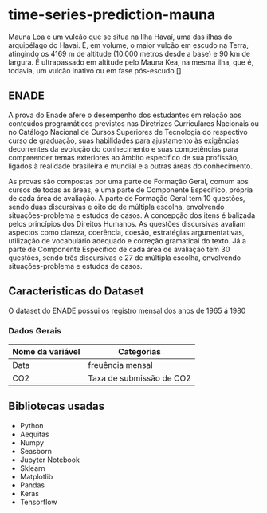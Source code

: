 # time-series-prediction-mauna

Mauna Loa é um vulcão que se situa na Ilha Havaí, uma das ilhas do arquipélago do Havai. É, em volume, o maior vulcão em escudo na Terra, atingindo os 4169 m de altitude (10.000 metros desde a base) e 90 km de largura. É ultrapassado em altitude pelo Mauna Kea, na mesma ilha, que é, todavia, um vulcão inativo ou em fase pós-escudo.[]

## ENADE
A prova do Enade afere o desempenho dos estudantes em relação aos conteúdos programáticos previstos nas Diretrizes Curriculares Nacionais ou no Catálogo Nacional de Cursos Superiores de Tecnologia do respectivo curso de graduação, suas habilidades para ajustamento às exigências decorrentes da evolução do conhecimento e suas competências para compreender temas exteriores ao âmbito específico de sua profissão, ligados à realidade brasileira e mundial e a outras áreas do conhecimento.

As provas são compostas por uma parte de Formação Geral, comum aos cursos de todas as áreas, e uma parte de Componente Específico, própria de cada área de avaliação. A parte de Formação Geral tem 10 questões, sendo duas discursivas e oito de de múltipla escolha, envolvendo situações-problema e estudos de casos. A concepção dos itens é balizada pelos princípios dos Direitos Humanos. As questões discursivas avaliam aspectos como clareza, coerência, coesão, estratégias argumentativas, utilização de vocabulário adequado e correção gramatical do texto. Já a parte de Componente Específico de cada área de avaliação tem 30 questões, sendo três discursivas e 27 de múltipla escolha, envolvendo situações-problema e estudos de casos.

## Caracteristicas do Dataset

O dataset do ENADE possui os registro mensal dos anos de 1965 á 1980
### Dados Gerais
| Nome da variável | Categorias |
| ------ | ------ |
| Data | freuência mensal |
| CO2 | Taxa de submissão de CO2| 

## Bibliotecas usadas


- Python 
- Aequitas 
- Numpy
- Seasborn
- Jupyter Notebook
- Sklearn
- Matplotlib
- Pandas
- Keras
- Tensorflow

